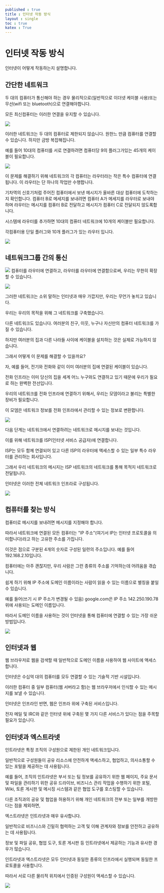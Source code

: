 ```yaml
---
published : true 
title : 인터넷 작동 방식  
layout : single 
toc : true 
katex : True 
---
```

# 인터넷 작동 방식

인터넷이 어떻게 작동하는지 설명합니다.

## 간단한 네트워크

두 대의 컴퓨터가 통신해야 하는 경우 물리적으로(일반적으로 이더넷 케이블 사용)또는 무선(wifi 또는 bluetooth)으로 연결해야합니다.

모든 최신컴퓨터는 이러한 연결을 유지할 수 있습니다. 

![](https://developer.mozilla.org/en-US/docs/Learn/Common_questions/How_does_the_Internet_work/internet-schema-1.png)

이러한 네트워크는 두 대의 컴퓨터로 제한되지 않습니다. 원한느 만큼 컴퓨터를 연결할 수 있습니다. 하지만 금방 복잡해집니다.

예를 들어 10대의 컴퓨터를 서로 연결하려면 컴퓨터당 9의 플러그가있는 45개의 케이블이 필요합니다.

![](https://developer.mozilla.org/en-US/docs/Learn/Common_questions/How_does_the_Internet_work/internet-schema-2.png)

이 문제를 해결하기 위해 네트워크의 각 컴퓨터는 라우터라는 작은 특수 컴퓨터에 연결됩니다. 이 라우터는 단 하나의 작업만 수행합니다.

기차역의 신호기처럼 주어진 컴퓨터에서 보낸 메시지가 올바른 대상 컴퓨터에 도착하는지 확인합니다. 컴퓨터 B로 메세지를 보내려면 컴퓨터 A가 메세지를 라우터로 보내야 하며 라우터는 메시지를 컴퓨터 B로 전달하고 메시지가 컴퓨터 C로 전달되지 않도록합니다.

시스템에 라우터를 추가하면 10대의 컴퓨터 네트워크에 10개의 케이블만 필요합니다.

각컴퓨터용 단일 플러그와 10개 플러그가 있는 라우터 입니다.

![](https://developer.mozilla.org/en-US/docs/Learn/Common_questions/How_does_the_Internet_work/internet-schema-3.png)

## 네트워크그룹 간의 통신

![](https://developer.mozilla.org/en-US/docs/Learn/Common_questions/How_does_the_Internet_work/internet-schema-4.png)
컴퓨터를 라우터에 연결하고, 라우터를 라우터에 연결함으로써, 우리는 무한히 확장할 수 있습니다.


![](https://developer.mozilla.org/en-US/docs/Learn/Common_questions/How_does_the_Internet_work/internet-schema-5.png)

그러한 네트워크는 소위 말하는 인터넷과 매우 가깝지만, 우리는 무언가 놓치고 있습니다. 

우리는 우리의 목적을 위해 그 네트워크를 구축했습니다. 

다른 네트워크도 있습니다. 여러분의 친구, 이웃, 누구나 자신만의 컴퓨터 네트워크를 가질 수 있습니다. 

하지만 여러분의 집과 다른 나라들 사이에 케이블을 설치하는 것은 실제로 가능하지 않습니다. 

그래서 어떻게 이 문제를 해결할 수 있을까요? 

자, 예를 들어, 전기와 전화와 같이 이미 여러분의 집에 연결된 케이블이 있습니다. 

전화 인프라는 이미 당신의 집을 세계 어느 누구와도 연결하고 있기 때문에 우리가 필요로 하는 완벽한 전선입니다.

우리의 네트워크를 전화 인프라에 연결하기 위해서, 우리는 모뎀이라고 불리는 특별한 장비가 필요합니다. 

이 모뎀은 네트워크 정보를 전화 인프라에서 관리할 수 있는 정보로 변환합니다.

![](https://developer.mozilla.org/en-US/docs/Learn/Common_questions/How_does_the_Internet_work/internet-schema-6.png)


다음 단계는 네트워크에서 연결하려는 네트워크로 메시지를 보내는 것입니다. 

이를 위해 네트워크를 ISP(인터넷 서비스 공급자)에 연결합니다. 

ISP는 모두 함께 연결되어 있고 다른 ISP의 라우터에 액세스할 수 있는 일부 특수 라우터를 관리하는 회사입니다. 

그래서 우리 네트워크의 메시지는 ISP 네트워크의 네트워크를 통해 목적지 네트워크로 전달됩니다. 

인터넷은 이러한 전체 네트워크 인프라로 구성됩니다.


![](https://developer.mozilla.org/en-US/docs/Learn/Common_questions/How_does_the_Internet_work/internet-schema-7.png)


## 컴퓨터를 찾는 방식

컴퓨터로 메시지를 보내려면 메시지를 지정해야 합니다. 

따라서 네트워크에 연결된 모든 컴퓨터는 "IP 주소"(여기서 IP는 인터넷 프로토콜을 의미합니다)라고 하는 고유한 주소를 가집니다. 

이것은 점으로 구분된 4개의 숫자로 구성된 일련의 주소입니다. 예를 들어 192.168.2.10입니다.

컴퓨터에는 아주 괜찮지만, 우리 사람은 그런 종류의 주소를 기억하는데 어려움을 겪습니다. 

쉽게 하기 위해 IP 주소에 도메인 이름이라는 사람이 읽을 수 있는 이름으로 별칭을 붙일 수 있습니다. 

예를 들어(쓰기 시 IP 주소가 변경될 수 있음) google.com은 IP 주소 142.250.190.78 위에 사용되는 도메인 이름입니다.

따라서 도메인 이름을 사용하는 것이 인터넷을 통해 컴퓨터에 연결할 수 있는 가장 쉬운 방법입니다.

![](https://developer.mozilla.org/en-US/docs/Learn/Common_questions/How_does_the_Internet_work/dns-ip.png)


## 인터넷과 웹 

웹 브라우저로 웹을 검색할 때 일반적으로 도메인 이름을 사용하여 웹 사이트에 액세스합니다. 

인터넷은 수십억 대의 컴퓨터를 모두 연결할 수 있는 기술적 기반 시설입니다. 

이러한 컴퓨터 중 일부 컴퓨터(웹 서버라고 함)는 웹 브라우저에서 인식할 수 있는 메시지를 보낼 수 있습니다.

인터넷은 인프라인 반면, 웹은 인프라 위에 구축된 서비스입니다. 

전자 메일 및 IRC와 같은 인터넷 위에 구축된 몇 가지 다른 서비스가 있다는 점을 주목할 필요가 있습니다.

## 인터넷과 엑스트라넷


인트라넷은 특정 조직의 구성원으로 제한된 개인 네트워크입니다. 

일반적으로 구성원들이 공유 리소스에 안전하게 액세스하고, 협업하고, 의사소통할 수 있는 포털을 제공하는 데 사용됩니다. 

예를 들어, 조직의 인트라넷은 부서 또는 팀 정보를 공유하기 위한 웹 페이지, 주요 문서 및 파일을 관리하기 위한 공유 드라이브, 비즈니스 관리 작업을 수행하기 위한 포털, Wiki, 토론 게시판 및 메시징 시스템과 같은 협업 도구를 호스팅할 수 있습니다.

다른 조직과의 공유 및 협업을 허용하기 위해 개인 네트워크의 전부 또는 일부를 개방한다는 점을 제외하면, 

엑스트라넷은 인트라넷과 매우 유사합니다. 

일반적으로 비즈니스와 긴밀히 협력하는 고객 및 이해 관계자와 정보를 안전하고 공유하는 데 사용됩니다. 

정보 및 파일 공유, 협업 도구, 토론 게시판 등 인트라넷에서 제공하는 기능과 유사한 경우가 많습니다.

인트라넷과 엑스트라넷은 모두 인터넷과 동일한 종류의 인프라에서 실행되며 동일한 프로토콜을 사용합니다.

따라서 서로 다른 물리적 위치에서 인증된 구성원이 액세스할 수 있습니다.

![](https://developer.mozilla.org/en-US/docs/Learn/Common_questions/How_does_the_Internet_work/internet-schema-8.png)

